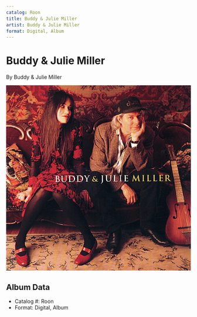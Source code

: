 ```yaml
---
catalog: Roon
title: Buddy & Julie Miller
artist: Buddy & Julie Miller
format: Digital, Album
---
```


# Buddy & Julie Miller

By Buddy & Julie Miller

![](../../assets/albumcovers/Buddy_and_Julie_Miller-Buddy_and_Julie_Miller.png)

## Album Data

- Catalog #: Roon
- Format: Digital, Album

